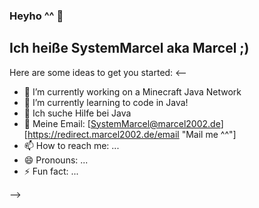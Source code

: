 ### Heyho ^^ 👋
## Ich heiße SystemMarcel aka Marcel ;)
<!--
**SystemMarcel/SystemMarcel** is a ✨ _special_ ✨ repository because its `README.md` (this file) appears on your GitHub profile.
-->
Here are some ideas to get you started:
<--
- 🔭 I’m currently working on a Minecraft Java Network
- 🌱 I’m currently learning to code in Java!
- 🤔 Ich suche Hilfe bei Java
- 💬 Meine Email: [SystemMarcel@marcel2002.de][https://redirect.marcel2002.de/email "Mail me ^^"]
- 📫 How to reach me: ...
- 😄 Pronouns: ...
- ⚡ Fun fact: ...

-->

